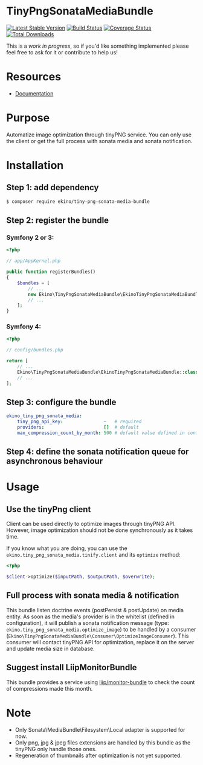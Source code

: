 TinyPngSonataMediaBundle
========================

[![Latest Stable Version](https://poser.pugx.org/ekino/tiny-png-sonata-media-bundle/v/stable)](https://packagist.org/packages/ekino/tiny-png-sonata-media)
[![Build Status](https://travis-ci.org/ekino/EkinoTinyPngSonataMediaBundle.svg?branch=master)](https://travis-ci.org/ekino/EkinoTinyPngSonataMediaBundle)
[![Coverage Status](https://coveralls.io/repos/ekino/EkinoTinyPngSonataMediaBundle/badge.svg?branch=master&service=github)](https://coveralls.io/github/ekino/EkinoTinyPngSonataMediaBundle?branch=master)
[![Total Downloads](https://poser.pugx.org/ekino/tiny-png-sonata-media-bundle/downloads)](https://packagist.org/packages/ekino/tiny-png-sonata-media-bundle)

This is a *work in progress*, so if you'd like something implemented please
feel free to ask for it or contribute to help us!

# Resources
- [Documentation](./docs/00-docs.md)

# Purpose

Automatize image optimization through tinyPNG service. You can only use the client or get the full process with 
sonata media and sonata notification.

# Installation

## Step 1: add dependency

```bash
$ composer require ekino/tiny-png-sonata-media-bundle
```

## Step 2: register the bundle

### Symfony 2 or 3:

```php
<?php

// app/AppKernel.php

public function registerBundles()
{
    $bundles = [
        // ...
        new Ekino\TinyPngSonataMediaBundle\EkinoTinyPngSonataMediaBundle(),
        // ...
    ];
}
```

### Symfony 4:

```php
<?php

// config/bundles.php

return [
    // ...
    Ekino\TinyPngSonataMediaBundle\EkinoTinyPngSonataMediaBundle::class => ['all' => true],
    // ...
];
```

## Step 3: configure the bundle

```yaml
ekino_tiny_png_sonata_media:
    tiny_png_api_key:               ~   # required
    providers:                      []  # default
    max_compression_count_by_month: 500 # default value defined in config
```

## Step 4: define the sonata notification queue for asynchronous behaviour

# Usage

## Use the tinyPng client

Client can be used directly to optimize images through tinyPNG API. However, image optimization should not be done 
synchronously as it takes time.

If you know what you are doing, you can use the `ekino.tiny_png_sonata_media.tinify.client` and its `optimize` method:

```php
<?php

$client->optimize($inputPath, $outputPath, $overwrite);
```

## Full process with sonata media & notification

This bundle listen doctrine events (postPersist & postUpdate) on media entity. As soon as the media's provider is in 
the whitelist (defined in configuration), it will publish a sonata notification message 
(type: `ekino.tiny_png_sonata_media.optimize_image`) to be handled by a consumer 
(`Ekino\TinyPngSonataMediaBundle\Consumer\OptimizeImageConsumer`). This consumer will contact tinyPNG API for 
optimization, replace it on the server and update media size in database.

## Suggest install LiipMonitorBundle

This bundle provides a service using [liip/monitor-bundle][1] to check the count of compressions made this month. 

# Note

- Only Sonata\MediaBundle\Filesystem\Local adapter is supported for now.
- Only png, jpg & jpeg files extensions are handled by this bundle as the tinyPNG only handle those ones.
- Regeneration of thumbnails after optimization is not yet supported.

[1]: https://github.com/liip/LiipMonitorBundle
